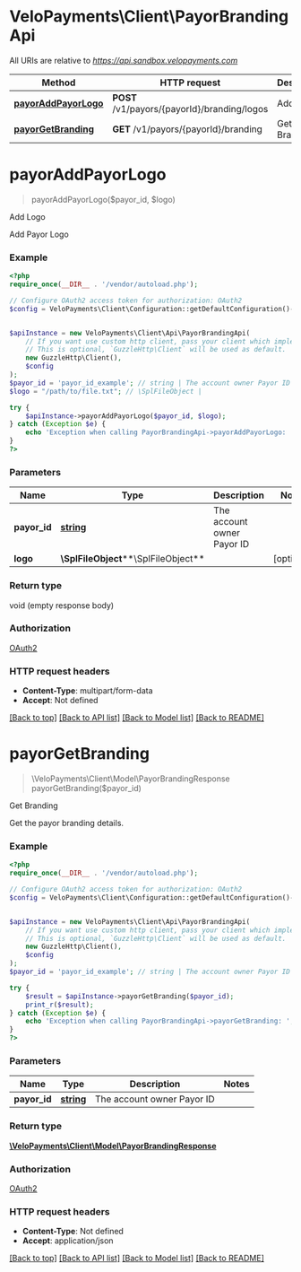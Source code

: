# VeloPayments\Client\PayorBrandingApi

All URIs are relative to *https://api.sandbox.velopayments.com*

Method | HTTP request | Description
------------- | ------------- | -------------
[**payorAddPayorLogo**](PayorBrandingApi.md#payorAddPayorLogo) | **POST** /v1/payors/{payorId}/branding/logos | Add Logo
[**payorGetBranding**](PayorBrandingApi.md#payorGetBranding) | **GET** /v1/payors/{payorId}/branding | Get Branding


# **payorAddPayorLogo**
> payorAddPayorLogo($payor_id, $logo)

Add Logo

Add Payor Logo

### Example
```php
<?php
require_once(__DIR__ . '/vendor/autoload.php');

// Configure OAuth2 access token for authorization: OAuth2
$config = VeloPayments\Client\Configuration::getDefaultConfiguration()->setAccessToken('YOUR_ACCESS_TOKEN');


$apiInstance = new VeloPayments\Client\Api\PayorBrandingApi(
    // If you want use custom http client, pass your client which implements `GuzzleHttp\ClientInterface`.
    // This is optional, `GuzzleHttp\Client` will be used as default.
    new GuzzleHttp\Client(),
    $config
);
$payor_id = 'payor_id_example'; // string | The account owner Payor ID
$logo = "/path/to/file.txt"; // \SplFileObject | 

try {
    $apiInstance->payorAddPayorLogo($payor_id, $logo);
} catch (Exception $e) {
    echo 'Exception when calling PayorBrandingApi->payorAddPayorLogo: ', $e->getMessage(), PHP_EOL;
}
?>
```

### Parameters

Name | Type | Description  | Notes
------------- | ------------- | ------------- | -------------
 **payor_id** | [**string**](../Model/.md)| The account owner Payor ID |
 **logo** | **\SplFileObject****\SplFileObject**|  | [optional]

### Return type

void (empty response body)

### Authorization

[OAuth2](../../README.md#OAuth2)

### HTTP request headers

 - **Content-Type**: multipart/form-data
 - **Accept**: Not defined

[[Back to top]](#) [[Back to API list]](../../README.md#documentation-for-api-endpoints) [[Back to Model list]](../../README.md#documentation-for-models) [[Back to README]](../../README.md)

# **payorGetBranding**
> \VeloPayments\Client\Model\PayorBrandingResponse payorGetBranding($payor_id)

Get Branding

Get the payor branding details.

### Example
```php
<?php
require_once(__DIR__ . '/vendor/autoload.php');

// Configure OAuth2 access token for authorization: OAuth2
$config = VeloPayments\Client\Configuration::getDefaultConfiguration()->setAccessToken('YOUR_ACCESS_TOKEN');


$apiInstance = new VeloPayments\Client\Api\PayorBrandingApi(
    // If you want use custom http client, pass your client which implements `GuzzleHttp\ClientInterface`.
    // This is optional, `GuzzleHttp\Client` will be used as default.
    new GuzzleHttp\Client(),
    $config
);
$payor_id = 'payor_id_example'; // string | The account owner Payor ID

try {
    $result = $apiInstance->payorGetBranding($payor_id);
    print_r($result);
} catch (Exception $e) {
    echo 'Exception when calling PayorBrandingApi->payorGetBranding: ', $e->getMessage(), PHP_EOL;
}
?>
```

### Parameters

Name | Type | Description  | Notes
------------- | ------------- | ------------- | -------------
 **payor_id** | [**string**](../Model/.md)| The account owner Payor ID |

### Return type

[**\VeloPayments\Client\Model\PayorBrandingResponse**](../Model/PayorBrandingResponse.md)

### Authorization

[OAuth2](../../README.md#OAuth2)

### HTTP request headers

 - **Content-Type**: Not defined
 - **Accept**: application/json

[[Back to top]](#) [[Back to API list]](../../README.md#documentation-for-api-endpoints) [[Back to Model list]](../../README.md#documentation-for-models) [[Back to README]](../../README.md)

